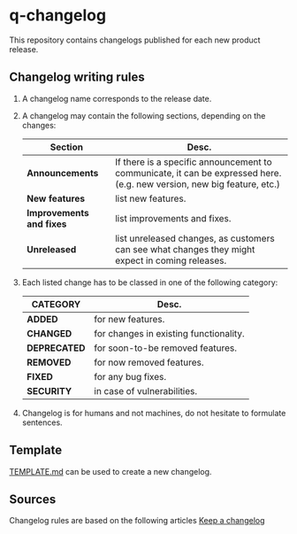 # q-changelog
This repository contains changelogs published for each new product release.

## Changelog writing rules
1. A changelog name corresponds to the release date.

2. A changelog may contain the following sections, depending on the changes:

    | Section                    | Desc.                                                                                                                   |
    |----------------------------|-------------------------------------------------------------------------------------------------------------------------|
    | **Announcements**          | If there is a specific announcement to communicate, it can be expressed here. (e.g. new version, new big feature, etc.) |
    | **New features**           | list new features.                                                                                                      |
    | **Improvements and fixes** | list improvements and fixes.                                                                                            |
    | **Unreleased**             | list unreleased changes, as customers can see what changes they might expect in coming releases.                         |

3. Each listed change has to be classed in one of the following category:
 
    | **CATEGORY**   | Desc.                                  |
    |----------------|----------------------------------------|
    | **ADDED**      | for new features.                      |
    | **CHANGED**    | for changes in existing functionality. |
    | **DEPRECATED** | for soon-to-be removed features.       |
    | **REMOVED**    | for now removed features.              |
    | **FIXED**      | for any bug fixes.                     |
    | **SECURITY**   | in case of vulnerabilities.            |

4. Changelog is for humans and not machines, do not hesitate to formulate sentences.

## Template
 [TEMPLATE.md](./TEMPLATE.md) can be used to create a new changelog.

## Sources
Changelog rules are based on the following articles [Keep a changelog](https://keepachangelog.com/en/1.0.0/)
